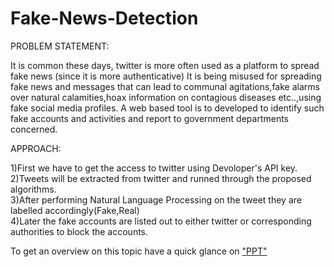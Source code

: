 # Fake-News-Detection

PROBLEM STATEMENT:

It is common these days, twitter is more often used as a platform to spread fake news (since it is more authenticative)
It is being misused for spreading fake news and messages that can lead to communal agitations,fake alarms over natural calamities,hoax information on contagious diseases etc..,using fake social media profiles. A web based tool is to developed to identify such fake accounts and activities and report to government departments concerned.

APPROACH:

1)First we have to get the access to twitter using Devoloper's API key.<br/>
2)Tweets will be extracted from twitter and runned through the proposed algorithms.<br/>
3)After performing Natural Language Processing on the tweet they are labelled accordingly(Fake,Real)<br/>
4)Later the fake accounts are listed out to either twitter or corresponding authorities to block the accounts.<br/>

To get an overview on this topic have a quick glance on <a href="https://github.com/RAHULSAIRAM/Fake-News-Detection/blob/master/Fake%20News%20Detection.pptx.">"PPT"</a>
